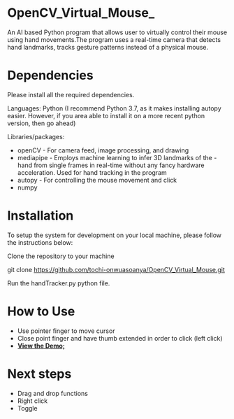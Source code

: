 # OpenCV_Virtual_Mouse_
An AI based Python program that allows user to virtually control their mouse using hand movements.The program uses a real-time camera that detects hand landmarks, tracks gesture patterns instead of a physical mouse.

# Dependencies
Please install all the required dependencies.

Languages:
Python (I recommend Python 3.7, as it makes installing autopy easier. However, if you area able to install it on a more recent python version, then go ahead)

Libraries/packages:
- openCV - For camera feed, image processing, and drawing
- mediapipe - Employs machine learning to infer 3D landmarks of the - hand from single frames in real-time without any fancy hardware acceleration. Used for hand tracking in the program
- autopy - For controlling the mouse movement and click
- numpy

# Installation
To setup the system for development on your local machine, please follow the instructions below:

Clone the repository to your machine

git clone https://github.com/tochi-onwuasoanya/OpenCV_Virtual_Mouse.git

Run the handTracker.py python file.

# How to Use
- Use pointer finger to move cursor
- Close point finger and have thumb extended in order to click (left click)
- **[View the Demo;]([https://codepen.io/tochi2310/pen/poVdExZ](https://drive.google.com/file/d/1fLIwELAQYQB2JngZqpHKeaHs7rFX5NtA/view?usp=sharing))**

# Next steps
- Drag and drop functions
- Right click
- Toggle
